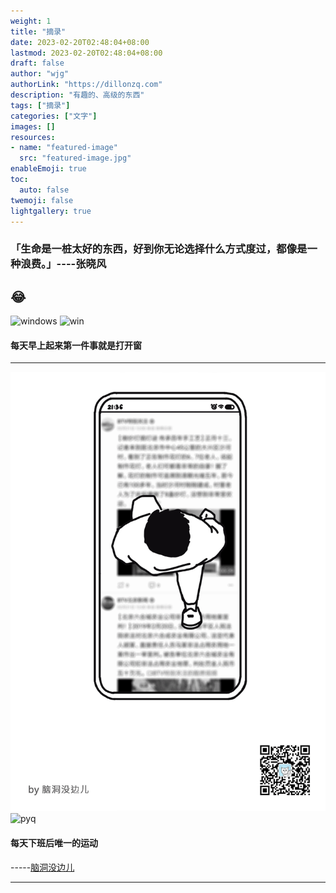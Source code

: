 ```yaml
---
weight: 1
title: "摘录"
date: 2023-02-20T02:48:04+08:00
lastmod: 2023-02-20T02:48:04+08:00
draft: false
author: "wjg"
authorLink: "https://dillonzq.com"
description: "有趣的、高级的东西"
tags: ["摘录"]
categories: ["文字"]
images: []
resources:
- name: "featured-image"
  src: "featured-image.jpg"
enableEmoji: true
toc:
  auto: false
twemoji: false
lightgallery: true
---
```


### 「生命是一桩太好的东西，好到你无论选择什么方式度过，都像是一种浪费。」----张晓风
:joy: 
---

![windows](../open-window.png)
![win](../img/open-window.png)
#### 每天早上起来第一件事就是打开窗

---

![runpyq](runonphone.gif)
![pyq](../img/runonphone.gif)
#### 每天下班后唯一的运动    
-----[脑洞没边儿](../https://juuun.io/)

---